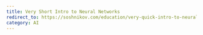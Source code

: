 ```yaml
---
title: Very Short Intro to Neural Networks
redirect_to: https://soshnikov.com/education/very-quick-intro-to-neural-networks/
category: AI
---
```

